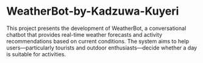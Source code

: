 # WeatherBot-by-Kadzuwa-Kuyeri
This project presents the development of WeatherBot, a conversational chatbot that provides real-time weather forecasts and activity recommendations based on current conditions. The system aims to help users—particularly tourists and outdoor enthusiasts—decide whether a day is suitable for activities.
